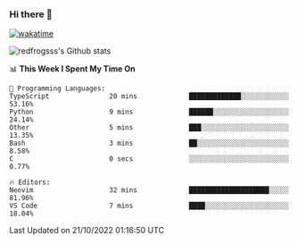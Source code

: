 ### Hi there 👋

[![wakatime](https://wakatime.com/badge/user/2cbd8003-b8b8-4565-92d7-ad9c23ff1846.svg)](https://wakatime.com/@2cbd8003-b8b8-4565-92d7-ad9c23ff1846)

<img src="https://github-readme-stats.vercel.app/api?username=redfrogsss&show_icons=true" alt="redfrogsss's Github stats"></img>

<!--START_SECTION:waka-->
📊 **This Week I Spent My Time On** 

```text
💬 Programming Languages: 
TypeScript               20 mins             █████████████░░░░░░░░░░░░   53.16% 
Python                   9 mins              ██████░░░░░░░░░░░░░░░░░░░   24.14% 
Other                    5 mins              ███░░░░░░░░░░░░░░░░░░░░░░   13.35% 
Bash                     3 mins              ██░░░░░░░░░░░░░░░░░░░░░░░   8.58% 
C                        0 secs              ░░░░░░░░░░░░░░░░░░░░░░░░░   0.77%

🔥 Editors: 
Neovim                   32 mins             ████████████████████░░░░░   81.96% 
VS Code                  7 mins              ████░░░░░░░░░░░░░░░░░░░░░   18.04%

```


 Last Updated on 21/10/2022 01:16:50 UTC
<!--END_SECTION:waka-->
